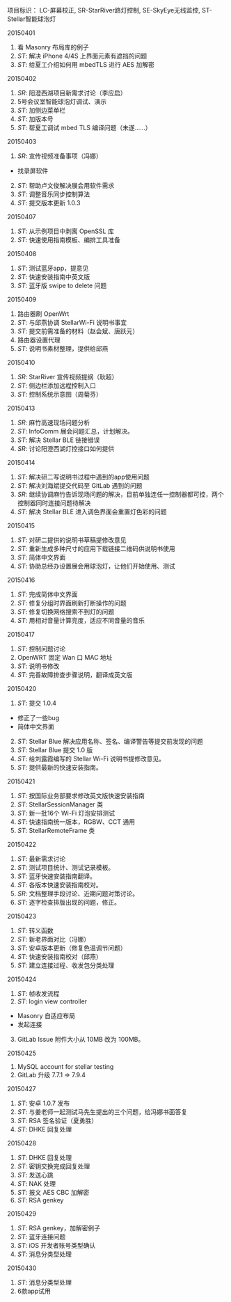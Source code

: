 项目标识： LC-屏幕校正, SR-StarRiver路灯控制, SE-SkyEye无线监控, ST-Stellar智能球泡灯

20150401

1. 看 Masonry 布局库的例子
2. *ST*: 解决 iPhone 4/4S 上界面元素有遮挡的问题
3. *ST*: 给夏工介绍如何用 mbedTLS 进行 AES 加解密

20150402

1. *SR*: 阳澄西湖项目新需求讨论（李应启）
2. 5号会议室智能球泡灯调试、演示
3. *ST*: 加侧边菜单栏
4. *ST*: 加版本号
5. *ST*: 帮夏工调试 mbed TLS 编译问题（未遂……）

20150403

1. *SR*: 宣传视频准备事项（冯娜）
  - 找录屏软件
2. *ST*: 帮助卢文俊解决展会用软件需求
3. *ST*: 调整音乐同步控制算法
4. *ST*: 提交版本更新 1.0.3

20150407

1. *ST*: 从示例项目中剥离 OpenSSL 库
2. *ST*: 快速使用指南模板、编排工具准备

20150408

1. *ST*: 测试蓝牙app，提意见
2. *ST*: 快速安装指南中英文版
3. *ST*: 蓝牙版 swipe to delete 问题

20150409

1. 路由器刷 OpenWrt
2. *ST*: 与邱燕协调 StellarWi-Fi 说明书事宜
3. *ST*: 提交前需准备的材料（赵会斌、唐跃元）
4. 路由器设置代理
5. *ST*: 说明书素材整理，提供给邱燕

20150410

1. *SR*: StarRiver 宣传视频提纲（耿超）
2. *ST*: 侧边栏添加远程控制入口
3. *ST*: 控制系统示意图（周菊芬）

20150413

1. *SR*: 麻竹高速现场问题分析
2. *ST*: InfoComm 展会问题汇总，计划解决。
3. *ST*: 解决 Stellar BLE 链接错误
4. *SR*: 讨论阳澄西湖灯控接口如何提供

20150414

1. *ST*: 解决研二写说明书过程中遇到的app使用问题
2. *ST*: 解决刘海斌提交代码至 GitLab 遇到的问题
3. *SR*: 继续协调麻竹告诉现场问题的解决，目前单独连任一控制器都可控，两个控制器同时连接问题待解决
4. *ST*: 解决 Stellar BLE 进入调色界面会重置灯色彩的问题

20150415

1. *ST*: 对研二提供的说明书草稿提修改意见
2. *ST*: 重新生成多种尺寸的应用下载链接二维码供说明书使用
3. *ST*: 简体中文界面
4. *ST*: 协助总经办设置展会用球泡灯，让他们开始使用、测试

20150416

1. *ST*: 完成简体中文界面
2. *ST*: 修复分组时界面刷新打断操作的问题
3. *ST*: 修复切换网络搜索不到灯的问题
4. *ST*: 用相对音量计算亮度，适应不同音量的音乐

20150417

1. *ST*: 控制问题讨论
2. OpenWRT 固定 Wan 口 MAC 地址
3. *ST*: 说明书修改
4. *ST*: 完善故障排查步骤说明，翻译成英文版

20150420

1. *ST*: 提交 1.0.4
  - 修正了一些bug
  - 简体中文界面
2. *ST*: Stellar Blue 解决应用名称、签名、编译警告等提交前发现的问题
3. *ST*: Stellar Blue 提交 1.0 版
4. *ST*: 给刘露霞编写的 Stellar Wi-Fi 说明书提修改意见。
5. *ST*: 提供最新的快速安装指南。

20150421

1. *ST*: 按国际业务部要求修改英文版快速安装指南
2. *ST*: StellarSessionManager 类
3. *ST*: 新一批16个 Wi-Fi 灯泡安排测试
4. *ST*: 快速指南统一版本，RGBW、CCT 通用
5. *ST*: StellarRemoteFrame 类

20150422

1. *ST*: 最新需求讨论
2. *ST*: 测试项目统计、测试记录模板。
3. *ST*: 蓝牙快速安装指南翻译。
4. *ST*: 各版本快速安装指南校对。
5. *SR*: 文档整理手段讨论、近期问题对策讨论。
6. *ST*: 逐字检查排版出现的问题，修正。

20150423

1. *ST*: 转义函数
2. *ST*: 新老界面对比（冯娜）
3. *ST*: 安卓版本更新（修复色温调节问题）
4. *ST*: 快速安装指南校对（邱燕）
5. *ST*: 建立连接过程、收发包分类处理

20150424

1. *ST*: 帧收发流程
2. *ST*: login view controller
  - Masonry 自适应布局
  - 发起连接
3. GitLab Issue 附件大小从 10MB 改为 100MB。 

20150425

1. MySQL account for stellar testing
2. GitLab 升级 7.7.1 => 7.9.4

20150427

1. *ST*: 安卓 1.0.7 发布
2. *ST*: 与姜老师一起测试马先生提出的三个问题，给冯娜书面答复
3. *ST*: RSA 签名验证（夏勇胜）
4. *ST*: DHKE 回复处理

20150428

1. *ST*: DHKE 回复处理
2. *ST*: 密钥交换完成回复处理
3. *ST*: 发送心跳
4. *ST*: NAK 处理
5. *ST*: 报文 AES CBC 加解密
6. *ST*: RSA genkey

20150429

1. *ST*: RSA genkey，加解密例子
2. *ST*: 蓝牙连接问题
3. *ST*: iOS 开发者账号类型确认
4. *ST*: 消息分类型处理

20150430

1. *ST*: 消息分类型处理
2. 6款app试用


[//]: # (comment)
